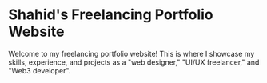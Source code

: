 # Shahid's Freelancing Portfolio Website

Welcome to my freelancing portfolio website! This is where I showcase my skills, experience, and projects as a  "web designer," "UI/UX freelancer," and "Web3 developer".
